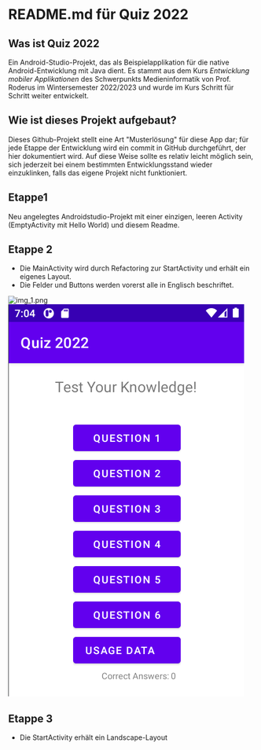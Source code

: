 # README.md für Quiz 2022

## Was ist Quiz 2022
Ein Android-Studio-Projekt, das als Beispielapplikation für die native Android-Entwicklung
mit Java dient. Es stammt aus dem Kurs *Entwicklung mobiler Applikationen* des Schwerpunkts 
Medieninformatik von Prof. Roderus im Wintersemester 2022/2023 und wurde im Kurs
Schritt für Schritt weiter entwickelt.

## Wie ist dieses Projekt aufgebaut?
Dieses Github-Projekt stellt eine Art "Musterlösung" für diese App dar; für jede
Etappe der Entwicklung wird ein commit in GitHub durchgeführt, der hier dokumentiert wird. 
Auf diese Weise sollte es relativ leicht möglich sein, sich jederzeit bei einem bestimmten 
Entwicklungsstand wieder einzuklinken, falls das eigene Projekt nicht funktioniert.

## Etappe1
Neu angelegtes Androidstudio-Projekt mit einer einzigen, leeren Activity 
(EmptyActivity mit Hello World) und diesem Readme.

## Etappe 2
- Die MainActivity wird durch Refactoring zur StartActivity und erhält ein eigenes Layout.
- Die Felder und Buttons werden vorerst alle in Englisch beschriftet.

![img_1.png](img_1.png)
![img.png](img.png)

## Etappe 3
- Die StartActivity erhält ein Landscape-Layout





